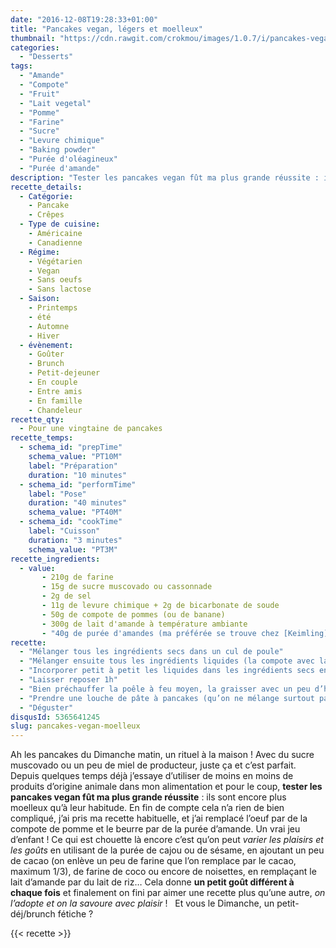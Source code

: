 ```yaml
---
date: "2016-12-08T19:28:33+01:00"
title: "Pancakes vegan, légers et moelleux"
thumbnail: "https://cdn.rawgit.com/crokmou/images/1.0.7/i/pancakes-vegan-vg-crokmou-blog-culinaire-belge-1.jpg"
categories:
  - "Desserts"
tags:
  - "Amande"
  - "Compote"
  - "Fruit"
  - "Lait vegetal"
  - "Pomme"
  - "Farine"
  - "Sucre"
  - "Levure chimique"
  - "Baking powder"
  - "Purée d'oléagineux"
  - "Purée d'amande"
description: "Tester les pancakes vegan fût ma plus grande réussite : ils sont encore plus moelleux qu'à leur habitude. En fin de compte cela n'a rien de bien compliqué.."
recette_details:
  - Catégorie:
    - Pancake
    - Crêpes
  - Type de cuisine:
    - Américaine
    - Canadienne  
  - Régime:
    - Végétarien
    - Vegan
    - Sans oeufs
    - Sans lactose
  - Saison:
    - Printemps
    - été
    - Automne
    - Hiver
  - évènement:
    - Goûter
    - Brunch
    - Petit-dejeuner
    - En couple
    - Entre amis
    - En famille
    - Chandeleur
recette_qty:
  - Pour une vingtaine de pancakes
recette_temps:
  - schema_id: "prepTime"
    schema_value: "PT10M"
    label: "Préparation"
    duration: "10 minutes"
  - schema_id: "performTime"
    label: "Pose"
    duration: "40 minutes"
    schema_value: "PT40M"
  - schema_id: "cookTime"
    label: "Cuisson"
    duration: "3 minutes"
    schema_value: "PT3M"
recette_ingredients:
  - value:
       - 210g de farine
       - 15g de sucre muscovado ou cassonnade
       - 2g de sel
       - 11g de levure chimique + 2g de bicarbonate de soude
       - 50g de compote de pommes (ou de banane)
       - 300g de lait d'amande à température ambiante
       - "40g de purée d'amandes (ma préférée se trouve chez [Keimling](https://crokmou.com/2014/08/keimling-specialiste-du-raw-food-concours))"
recette:
  - "Mélanger tous les ingrédients secs dans un cul de poule"
  - "Mélanger ensuite tous les ingrédients liquides (la compote avec la purée puis on ajoute le lait) dans un autre récipient"
  - "Incorporer petit à petit les liquides dans les ingrédients secs en mélangeant bien, mais pas trop non plus"
  - "Laisser reposer 1h"
  - "Bien préchauffer la poêle à feu moyen, la graisser avec un peu d’huile végétale."
  - "Prendre une louche de pâte à pancakes (qu’on ne mélange surtout pas avant) et la verser sur la poêle chaude. Dès que le pancake fait des bulles, le retourner et cuire 1 à 2 minutes l’autre face."
  - "Déguster"
disqusId: 5365641245
slug: pancakes-vegan-moelleux
---
```


Ah les pancakes du Dimanche matin, un rituel à la maison ! Avec du sucre muscovado ou un peu de miel de producteur, juste ça et c’est parfait. Depuis quelques temps déjà j’essaye d’utiliser de moins en moins de produits d’origine animale dans mon alimentation et pour le coup, **tester les pancakes vegan fût ma plus grande réussite** : ils sont encore plus moelleux qu’à leur habitude. En fin de compte cela n’a rien de bien compliqué, j’ai pris ma recette habituelle, et j’ai remplacé l’oeuf par de la compote de pomme et le beurre par de la purée d’amande. Un vrai jeu d’enfant ! Ce qui est chouette là encore c’est qu’on peut _varier les plaisirs et les goûts_ en utilisant de la purée de cajou ou de sésame, en ajoutant un peu de cacao (on enlève un peu de farine que l’on remplace par le cacao, maximum 1/3), de farine de coco ou encore de noisettes, en remplaçant le lait d’amande par du lait de riz… Cela donne **un petit goût différent à chaque fois** et finalement on fini par aimer une recette plus qu’une autre, _on l’adopte et on la savoure avec plaisir_ !   Et vous le Dimanche, un petit-déj/brunch fétiche ?

{{< recette >}}
